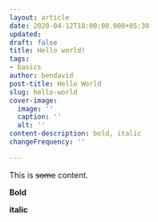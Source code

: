```yaml
---
layout: article
date: 2020-04-12T18:00:00.000+05:30
updated: 
draft: false
title: Hello world!
tags:
- basics
author: bendavid
post-title: Hello World
slug: hello-world
cover-image:
  image: ''
  caption: ''
  alt: ''
content-description: bold, italic
changeFrequency: ''

---
```

This is ~~some~~ content.

**Bold**

**italic**